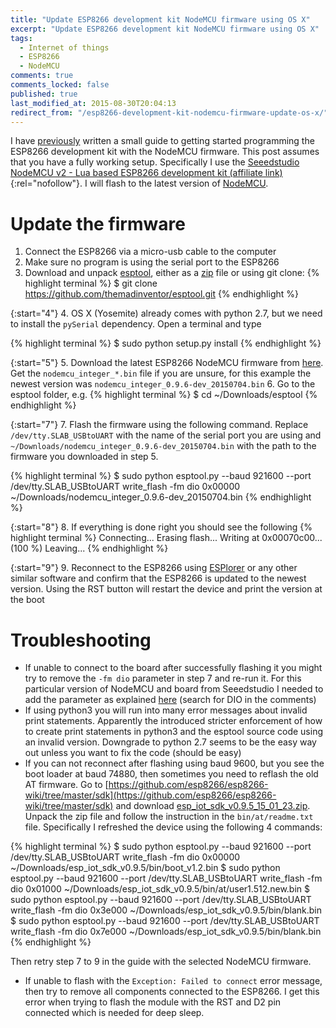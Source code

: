 ```yaml
---
title: "Update ESP8266 development kit NodeMCU firmware using OS X"
excerpt: "Update ESP8266 development kit NodeMCU firmware using OS X"
tags:
  - Internet of things
  - ESP8266
  - NodeMCU
comments: true
comments_locked: false
published: true
last_modified_at: 2015-08-30T20:04:13
redirect_from: "/esp8266-development-kit-nodemcu-firmware-update-os-x/"
---
```

I have [previously](/projects/esp8266-getting-started-hello-world/) written a small guide to getting started programming the ESP8266 development kit with the NodeMCU firmware. This post assumes that you have a fully working setup. Specifically I use the [Seeedstudio NodeMCU v2 - Lua based ESP8266 development kit (affiliate link)](https://www.amazon.com/s/ref=nb_sb_noss_2?url=search-alias%3Daps&field-keywords=nodemcu+esp8266&tag=oddoneout0a-20){:rel="nofollow"}. I will flash to the latest version of [NodeMCU](http://nodemcu.com/index_en.html).

# Update the firmware

1. Connect the ESP8266 via a micro-usb cable to the computer
2. Make sure no program is using the serial port to the ESP8266
3. Download and unpack [esptool](https://github.com/themadinventor/esptool), either as a [zip](https://github.com/themadinventor/esptool/archive/master.zip) file or using git clone:
{% highlight terminal %}
$ git clone https://github.com/themadinventor/esptool.git
{% endhighlight %}

{:start="4"}
4. OS X (Yosemite) already comes with python 2.7, but we need to install the `pySerial` dependency. Open a terminal and type

{% highlight terminal %}
$ sudo python setup.py install
{% endhighlight %}

{:start="5"}
5. Download the latest ESP8266 NodeMCU firmware from [here](https://github.com/nodemcu/nodemcu-firmware/releases/latest). Get the `nodemcu_integer_*.bin` file if you are unsure, for this example the newest version was `nodemcu_integer_0.9.6-dev_20150704.bin`
6. Go to the esptool folder, e.g.
{% highlight terminal %}
$ cd ~/Downloads/esptool
{% endhighlight %}

{:start="7"}
7. Flash the firmware using the following command. Replace `/dev/tty.SLAB_USBtoUART` with the name of the serial port you are using and `~/Downloads/nodemcu_integer_0.9.6-dev_20150704.bin` with the path to the firmware you downloaded in step 5.

{% highlight terminal %}
$ sudo python esptool.py --baud 921600 --port /dev/tty.SLAB_USBtoUART write_flash -fm dio 0x00000 ~/Downloads/nodemcu_integer_0.9.6-dev_20150704.bin
{% endhighlight %}

{:start="8"}
8. If everything is done right you should see the following
{% highlight terminal %}
Connecting...
Erasing flash...
Writing at 0x00070c00... (100 %)
Leaving...
{% endhighlight %}

{:start="9"}
9. Reconnect to the ESP8266 using [ESPlorer](http://esp8266.ru/esplorer/) or any other similar software and confirm that the ESP8266 is updated to the newest version. Using the RST button will restart the device and print the version at the boot

# Troubleshooting
* If unable to connect to the board after successfully flashing it you might try to remove the `-fm dio` parameter in step 7 and re-run it. For this particular version of NodeMCU and board from Seeedstudio I needed to add the parameter as explained [here](http://www.seeedstudio.com/depot/NodeMCU-v2-Lua-based-ESP8266-development-kit-p-2415.html) (search for DIO in the comments)
* If using python3 you will run into many error messages about invalid print statements. Apparently the introduced stricter enforcement of how to create print statements in python3 and the esptool source code using an invalid version. Downgrade to python 2.7 seems to be the easy way out unless you want to fix the code (should be easy)
* If you can not reconnect after flashing using baud 9600, but you see the boot loader at baud 74880, then sometimes you need to reflash the old AT firmware. Go to [https://github.com/esp8266/esp8266-wiki/tree/master/sdk](https://github.com/esp8266/esp8266-wiki/tree/master/sdk) and download [esp_iot_sdk_v0.9.5_15_01_23.zip](https://github.com/esp8266/esp8266-wiki/blob/master/sdk/esp_iot_sdk_v0.9.5_15_01_23.zip). Unpack the zip file and follow the instruction in the `bin/at/readme.txt` file. Specifically I refreshed the device using the following 4 commands:

{% highlight terminal %}
$ sudo python esptool.py --baud 921600 --port /dev/tty.SLAB_USBtoUART write_flash -fm dio 0x00000 ~/Downloads/esp_iot_sdk_v0.9.5/bin/boot_v1.2.bin
$ sudo python esptool.py --baud 921600 --port /dev/tty.SLAB_USBtoUART write_flash -fm dio 0x01000 ~/Downloads/esp_iot_sdk_v0.9.5/bin/at/user1.512.new.bin
$ sudo python esptool.py --baud 921600 --port /dev/tty.SLAB_USBtoUART write_flash -fm dio 0x3e000 ~/Downloads/esp_iot_sdk_v0.9.5/bin/blank.bin
$ sudo python esptool.py --baud 921600 --port /dev/tty.SLAB_USBtoUART write_flash -fm dio 0x7e000 ~/Downloads/esp_iot_sdk_v0.9.5/bin/blank.bin
{% endhighlight %}

Then retry step 7 to 9 in the guide with the selected NodeMCU firmware.
* If unable to flash with the `Exception: Failed to connect` error message, then try to remove all components connected to the ESP8266. I get this error when trying to flash the module with the RST and D2 pin connected which is needed for deep sleep.

